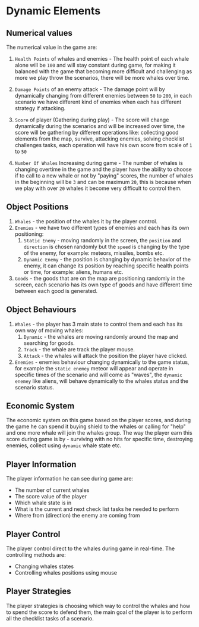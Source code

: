 # Dynamic Elements

## Numerical values

The numerical value in the game are:

1. `Health Points` of whales and enemies - The health point of each whale alone will be `100` and will stay constant during game, for making it balanced with the game that becoming more difficult and challenging as more we play throw the scenarios, there will be more whales over time.

2. `Damage Points` of an enemy attack - The damage point will by dynamically changing from different enemies between `50` to `200`, in each scenario we have different kind of enemies when each has different strategy if attacking.

3. `Score` of player (Gathering during play) - The score will change dynamically during the scenarios and will be increased over time, the score will be gathering by different operations like: collecting good elements from the map, survive, attacking enemies, solving checklist challenges tasks, each operation will have his own score from scale of `1` to `50`

4. `Number Of Whales` Increasing during game - The number of whales is changing overtime in the game and the player have the ability to choose if to call to a new whale or not by "paying" scores, the number of whales in the beginning will be `3` and can be maximum `20`, this is because when we play with over `20` whales it become very difficult to control them.

## Object Positions

1. `Whales` - the position of the whales it by the player control.
2. `Enemies` - we have two different types of enemies and each has its own positioning:
   1. `Static Enemy` - moving randomly in the screen, the `position` and `direction` is chosen randomly but the `speed` is changing by the type of the enemy, for example: meteors, missiles, bombs etc.
   2. `Dynamic Enemy` - the position is changing by dynamic behavior of the enemy, it can change its position by reaching specific health points or time, for example: aliens, humans etc.
3. `Goods` - the goods that are on the map are positioning randomly in the screen, each scenario has its own type of goods and have different time between each good is generated.

## Object Behaviours

1. `Whales` - the player has 3 main state to control them and each has its own way of moving whales:
   1. `Dynamic` - the whales are moving randomly around the map and searching for goods.
   2. `Track` - the whale are track the player mouse.
   3. `Attack` - the whales will attack the position the player have clicked.
2. `Enemies` - enemies behaviour changing dynamically to the game status, for example the `static enemey` meteor will appear and operate in specific times of the scenario and will come as "waves", the `dynamic enemey` like aliens, will behave dynamically to the whales status and the scenario status.

## Economic System

The economic system on this game based on the player scores, and during the game he can spend it buying shield to the whales or calling for "help" and one more whale will join the whales group.
The way the player earn this score during game is by - surviving with no hits for specific time, destroying enemies, collect using `dynamic` whale state etc.

## Player Information

The player information he can see during game are:
- The number of current whales
- The score value of the player
- Which whale state is in
- What is the current and next check list tasks he needed to perform
- Where from (direction) the enemy are coming from

## Player Control

The player control direct to the whales during game in real-time.
The controlling methods are:

- Changing whales states
- Controlling whales positions using mouse

## Player Strategies

The player strategies is choosing which way to control the whales and how to spend the score to defend them, the main goal of the player is to perform all the checklist tasks of a scenario.